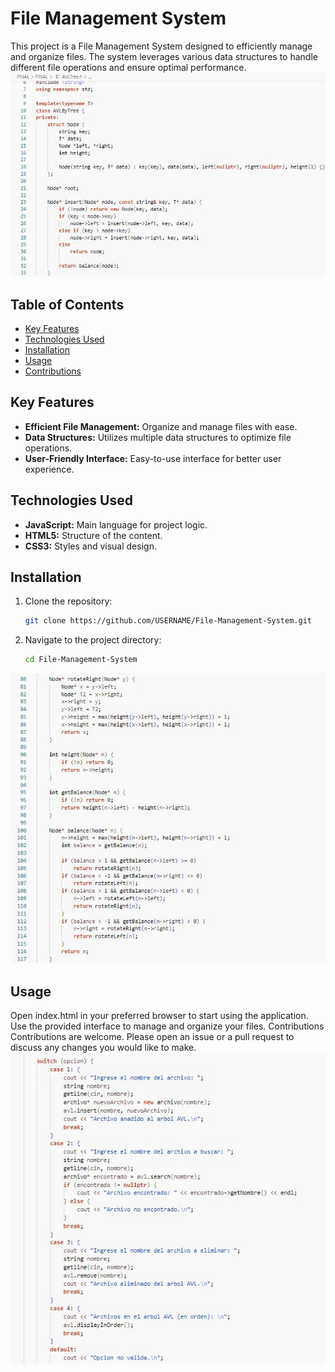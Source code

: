 # File Management System

This project is a File Management System designed to efficiently manage and organize files. The system leverages various data structures to handle different file operations and ensure optimal performance.
![image1](https://github.com/AnndyyRobles/FileManagementSystem-AVLTree/blob/main/imgs/img1.jpg)
## Table of Contents

- [Key Features](#key-features)
- [Technologies Used](#technologies-used)
- [Installation](#installation)
- [Usage](#usage)
- [Contributions](#contributions)

## Key Features

- **Efficient File Management:** Organize and manage files with ease.
- **Data Structures:** Utilizes multiple data structures to optimize file operations.
- **User-Friendly Interface:** Easy-to-use interface for better user experience.

## Technologies Used

- **JavaScript:** Main language for project logic.
- **HTML5:** Structure of the content.
- **CSS3:** Styles and visual design.

## Installation

1. Clone the repository:
   ```bash
   git clone https://github.com/USERNAME/File-Management-System.git
   ```
2. Navigate to the project directory:
   ```bash
   cd File-Management-System
   ```
![image2](https://github.com/AnndyyRobles/FileManagementSystem-AVLTree/blob/main/imgs/img2.jpg)
## Usage
Open index.html in your preferred browser to start using the application.
Use the provided interface to manage and organize your files.
Contributions
Contributions are welcome. Please open an issue or a pull request to discuss any changes you would like to make.
![image3](https://github.com/AnndyyRobles/FileManagementSystem-AVLTree/blob/main/imgs/img3.jpg)
